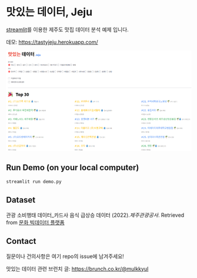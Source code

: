 # 맛있는 데이터, Jeju

[streamlit](https://streamlit.io/)를 이용한 제주도 맛집 데이터 분석 예제 입니다.

데모: https://tastyjeju.herokuapp.com/


![](./screenshot.png)





## Run Demo (on your local computer)

```bash
streamlit run demo.py
```



## Dataset

관광 소비행태 데이터_카드사 음식 급상승 데이터 (2022).*제주관광공사*. Retrieved from [문화 빅데이터 플랫폼](https://www.bigdata-culture.kr/bigdata/user/data_market/detail.do?id=f0306b70-597a-11ec-8ee4-95f65f846b27)



## Contact

질문이나 건의사항은 여기 repo의 issue에 남겨주세요!

맛있는 데이터 관련 브런치 글: https://brunch.co.kr/@mulkkyul


